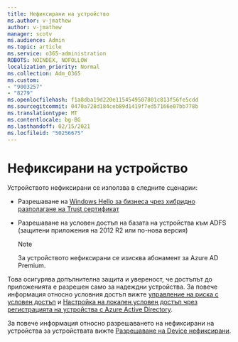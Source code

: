 ```yaml
---
title: Нефиксирани на устройство
ms.author: v-jmathew
author: v-jmathew
manager: scotv
ms.audience: Admin
ms.topic: article
ms.service: o365-administration
ROBOTS: NOINDEX, NOFOLLOW
localization_priority: Normal
ms.collection: Adm_O365
ms.custom:
- "9003257"
- "8279"
ms.openlocfilehash: f1a8dba19d220e1154549507801c813f56fe5cdd
ms.sourcegitcommit: 0470a728d184ceb89d1419f7ed57166e07bb778b
ms.translationtype: MT
ms.contentlocale: bg-BG
ms.lasthandoff: 02/15/2021
ms.locfileid: "50256675"
---
```

# <a name="device-writeback"></a>Нефиксирани на устройство

Устройството нефиксирани се използва в следните сценарии:

- Разрешаване на [Windows Hello за бизнеса чрез хибридно разполагане на Trust сертификат](https://docs.microsoft.com/windows/security/identity-protection/hello-for-business/hello-hybrid-cert-trust-prereqs#device-registration)
- Разрешаване на условен достъп на базата на устройства към ADFS (защитени приложения на 2012 R2 или по-нова версия)

    > [!NOTE]
    > За устройството нефиксирани се изисква абонамент за Azure AD Premium.

Това осигурява допълнителна защита и увереност, че достъпът до приложенията е разрешен само за надеждни устройства. За повече информация относно условния достъп вижте [управление на риска с условен достъп](https://docs.microsoft.com/azure/active-directory/conditional-access/overview) и [Настройка на локален условен достъп чрез регистрацията на устройства с Azure Active Directory](https://docs.microsoft.com/azure/active-directory/devices/overview).

За повече информация относно разрешаването на нефиксирани на устройства за устройствата вижте [Разрешаване на Device нефиксирани](https://docs.microsoft.com/azure/active-directory/hybrid/how-to-connect-device-writeback).
